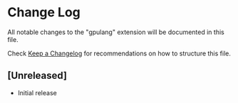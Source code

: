 # Change Log

All notable changes to the "gpulang" extension will be documented in this file.

Check [Keep a Changelog](http://keepachangelog.com/) for recommendations on how to structure this file.

## [Unreleased]

- Initial release